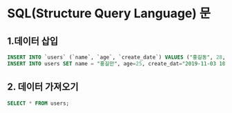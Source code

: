 # SQL(Structure Query Language) 문
## 1.데이터 삽입
~~~sql
INSERT INTO `users` (`name`, `age`, `create_date`) VALUES ("홍길동", 28, "2019-11-03 10:20:25");
INSERT INTO users SET name = "홍길만", age=25, create_dat="2019-11-03 10:26:25";
~~~

## 2. 데이터 가져오기
~~~sql
SELECT * FROM users;
~~~